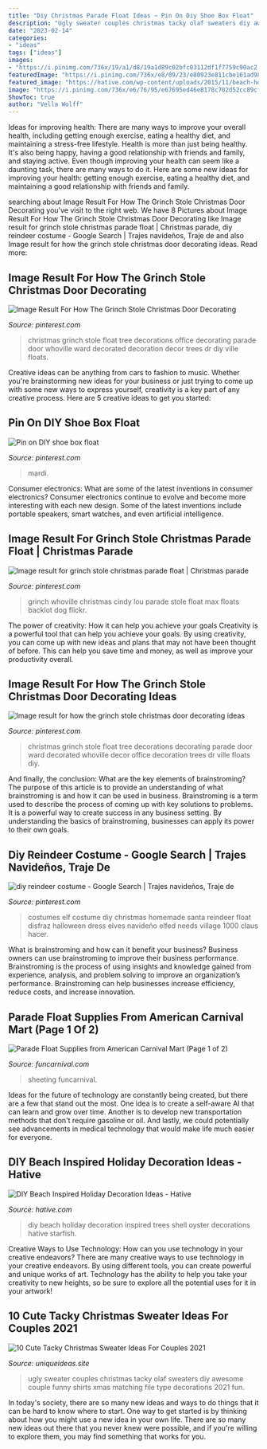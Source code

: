 ```yaml
---
title: "Diy Christmas Parade Float Ideas ~ Pin On Diy Shoe Box Float"
description: "Ugly sweater couples christmas tacky olaf sweaters diy awesome couple funny shirts xmas matching file type decorations 2021 fun"
date: "2023-02-14"
categories:
- "ideas"
tags: ["ideas"]
images:
- "https://i.pinimg.com/736x/19/a1/d8/19a1d89c02bfc03112df1f7759c90ac2.jpg"
featuredImage: "https://i.pinimg.com/736x/e8/09/23/e80923e811cbe161ad98c1b6646ee5ff--christmas-float-ideas-diy-christmas.jpg"
featured_image: "https://hative.com/wp-content/uploads/2015/11/beach-holiday-decorations/1-diy-beach-inspired-holiday-decoration-ideas.jpg"
image: "https://i.pinimg.com/736x/e6/76/95/e67695ed46e8178c702d52cc89cff25d--diy-shoe-shoe-box.jpg"
ShowToc: true
author: "Vella Wolff"
---
```



Ideas for improving health: There are many ways to improve your overall health, including getting enough exercise, eating a healthy diet, and maintaining a stress-free lifestyle.
Health is more than just being healthy. It's also being happy, having a good relationship with friends and family, and staying active. Even though improving your health can seem like a daunting task, there are many ways to do it. Here are some new ideas for improving your health: getting enough exercise, eating a healthy diet, and maintaining a good relationship with friends and family.

	

		
searching about Image Result For How The Grinch Stole Christmas Door Decorating you've visit to the right web. We have 8 Pictures about Image Result For How The Grinch Stole Christmas Door Decorating like Image result for grinch stole christmas parade float | Christmas parade, diy reindeer costume - Google Search | Trajes navideños, Traje de and also Image result for how the grinch stole christmas door decorating ideas. Read more:
		
    
## Image Result For How The Grinch Stole Christmas Door Decorating

<img loading=lazy src="https://i.pinimg.com/736x/f0/cf/4b/f0cf4b5bb57bd260ac822fa80dc59127.jpg" onerror="this.onerror=null;this.src='https://tse4.mm.bing.net/th?id=OIP.MdAXFgwN4_lCi6iA96ogAQHaNK&amp;pid=15.1';" alt="Image Result For How The Grinch Stole Christmas Door Decorating">

_Source: pinterest.com_

>christmas grinch stole float tree decorations office decorating parade door whoville ward decorated decoration decor trees dr diy ville floats. 

	

Creative ideas can be anything from cars to fashion to music. Whether you're brainstorming new ideas for your business or just trying to come up with some new ways to express yourself, creativity is a key part of any creative process. Here are 5 creative ideas to get you started:

    
## Pin On DIY Shoe Box Float

<img loading=lazy src="https://i.pinimg.com/736x/e6/76/95/e67695ed46e8178c702d52cc89cff25d--diy-shoe-shoe-box.jpg" onerror="this.onerror=null;this.src='https://tse2.mm.bing.net/th?id=OIP.fDlkulT6OK-CZkCsJaq-pAHaJ3&amp;pid=15.1';" alt="Pin on DIY shoe box float">

_Source: pinterest.com_

>mardi. 

	

Consumer electronics: What are some of the latest inventions in consumer electronics?
Consumer electronics continue to evolve and become more interesting with each new design. Some of the latest inventions include portable speakers, smart watches, and even artificial intelligence.

    
## Image Result For Grinch Stole Christmas Parade Float | Christmas Parade

<img loading=lazy src="https://i.pinimg.com/736x/0b/de/65/0bde65b071b92ddfec0e339d8af6430b.jpg" onerror="this.onerror=null;this.src='https://tse1.mm.bing.net/th?id=OIP.JTOfPqByv31XgxV6Gm53fwHaLH&amp;pid=15.1';" alt="Image result for grinch stole christmas parade float | Christmas parade">

_Source: pinterest.com_

>grinch whoville christmas cindy lou parade stole float max floats backlot dog flickr. 

	

The power of creativity: How it can help you achieve your goals
Creativity is a powerful tool that can help you achieve your goals. By using creativity, you can come up with new ideas and plans that may not have been thought of before. This can help you save time and money, as well as improve your productivity overall.

    
## Image Result For How The Grinch Stole Christmas Door Decorating Ideas

<img loading=lazy src="https://i.pinimg.com/736x/19/a1/d8/19a1d89c02bfc03112df1f7759c90ac2.jpg" onerror="this.onerror=null;this.src='https://tse3.mm.bing.net/th?id=OIP.8M9LW7V70mCsgi-oDcWRJwHaNK&amp;pid=15.1';" alt="Image result for how the grinch stole christmas door decorating ideas">

_Source: pinterest.com_

>christmas grinch stole float tree decorations decorating parade door ward decorated whoville decor office decoration trees dr ville floats diy. 

	

And finally, the conclusion: What are the key elements of brainstroming?
The purpose of this article is to provide an understanding of what brainstroming is and how it can be used in business. Brainstroming is a term used to describe the process of coming up with key solutions to problems. It is a powerful way to create success in any business setting. By understanding the basics of brainstroming, businesses can apply its power to their own goals.

    
## Diy Reindeer Costume - Google Search | Trajes Navideños, Traje De

<img loading=lazy src="https://i.pinimg.com/736x/e8/09/23/e80923e811cbe161ad98c1b6646ee5ff--christmas-float-ideas-diy-christmas.jpg" onerror="this.onerror=null;this.src='https://tse1.mm.bing.net/th?id=OIP.jKowkqqmV3BeVu3EWLiFdwHaJ3&amp;pid=15.1';" alt="diy reindeer costume - Google Search | Trajes navideños, Traje de">

_Source: pinterest.com_

>costumes elf costume diy christmas homemade santa reindeer float disfraz halloween dress elves navideño elfed needs village 1000 claus hacer. 

	

What is brainstroming and how can it benefit your business?
Business owners can use brainstroming to improve their business performance. Brainstroming is the process of using insights and knowledge gained from experience, analysis, and problem solving to improve an organization’s performance. Brainstroming can help businesses increase efficiency, reduce costs, and increase innovation.

    
## Parade Float Supplies From American Carnival Mart (Page 1 Of 2)

<img loading=lazy src="http://www.funcarnival.com/mm5/graphics/00000001/FS-MBL.jpg" onerror="this.onerror=null;this.src='https://tse2.mm.bing.net/th?id=OIP.l-66IKAYv6PdOSRrTzdnwQHaHa&amp;pid=15.1';" alt="Parade Float Supplies from American Carnival Mart (Page 1 of 2)">

_Source: funcarnival.com_

>sheeting funcarnival. 

	

Ideas for the future of technology are constantly being created, but there are a few that stand out the most. One idea is to create a self-aware AI that can learn and grow over time. Another is to develop new transportation methods that don't require gasoline or oil. And lastly, we could potentially see advancements in medical technology that would make life much easier for everyone.

    
## DIY Beach Inspired Holiday Decoration Ideas - Hative

<img loading=lazy src="https://hative.com/wp-content/uploads/2015/11/beach-holiday-decorations/1-diy-beach-inspired-holiday-decoration-ideas.jpg" onerror="this.onerror=null;this.src='https://tse1.mm.bing.net/th?id=OIP.D1UQwBHQrlivfGwfzmiZngHaKM&amp;pid=15.1';" alt="DIY Beach Inspired Holiday Decoration Ideas - Hative">

_Source: hative.com_

>diy beach holiday decoration inspired trees shell oyster decorations hative starfish. 

	

Creative Ways to Use Technology: How can you use technology in your creative endeavors?
There are many creative ways to use technology in your creative endeavors. By using different tools, you can create powerful and unique works of art. Technology has the ability to help you take your creativity to new heights, so be sure to explore all the potential uses for it in your artwork!

    
## 10 Cute Tacky Christmas Sweater Ideas For Couples 2021

<img loading=lazy src="https://www.uniqueideas.site/wp-content/uploads/olaf-ugly-sweater-olaf-couples-ugly-sweater-pinterest-olaf.jpg" onerror="this.onerror=null;this.src='https://tse1.mm.bing.net/th?id=OIP.12OgTv0b0vHbjvUbzWWexgHaJ4&amp;pid=15.1';" alt="10 Cute Tacky Christmas Sweater Ideas For Couples 2021">

_Source: uniqueideas.site_

>ugly sweater couples christmas tacky olaf sweaters diy awesome couple funny shirts xmas matching file type decorations 2021 fun. 

	

In today's society, there are so many new ideas and ways to do things that it can be hard to know where to start. One way to get started is by thinking about how you might use a new idea in your own life. There are so many new ideas out there that you never knew were possible, and if you're willing to explore them, you may find something that works for you.

